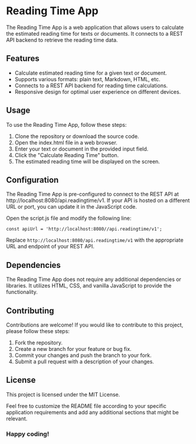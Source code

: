# Reading Time App
The Reading Time App is a web application that allows users to calculate the estimated reading time for texts or documents. It connects to a REST API backend to retrieve the reading time data.

## Features
- Calculate estimated reading time for a given text or document.
- Supports various formats: plain text, Markdown, HTML, etc.
- Connects to a REST API backend for reading time calculations.
- Responsive design for optimal user experience on different devices.

## Usage
To use the Reading Time App, follow these steps:

1. Clone the repository or download the source code.
2. Open the index.html file in a web browser.
3. Enter your text or document in the provided input field.
4. Click the "Calculate Reading Time" button.
5. The estimated reading time will be displayed on the screen.

## Configuration
The Reading Time App is pre-configured to connect to the REST API at http://localhost:8080/api.readingtime/v1. If your API is hosted on a different URL or port, you can update it in the JavaScript code.

Open the script.js file and modify the following line:

``` const apiUrl = 'http://localhost:8080//api.readingtime/v1'; ```

Replace `http://localhost:8080/api.readingtime/v1` with the appropriate URL and endpoint of your REST API.

## Dependencies
The Reading Time App does not require any additional dependencies or libraries. It utilizes HTML, CSS, and vanilla JavaScript to provide the functionality.

## Contributing
Contributions are welcome! If you would like to contribute to this project, please follow these steps:

1. Fork the repository.
2. Create a new branch for your feature or bug fix.
3. Commit your changes and push the branch to your fork.
4. Submit a pull request with a description of your changes.

## License
This project is licensed under the MIT License.

Feel free to customize the README file according to your specific application requirements and add any additional sections that might be relevant.

### Happy coding!